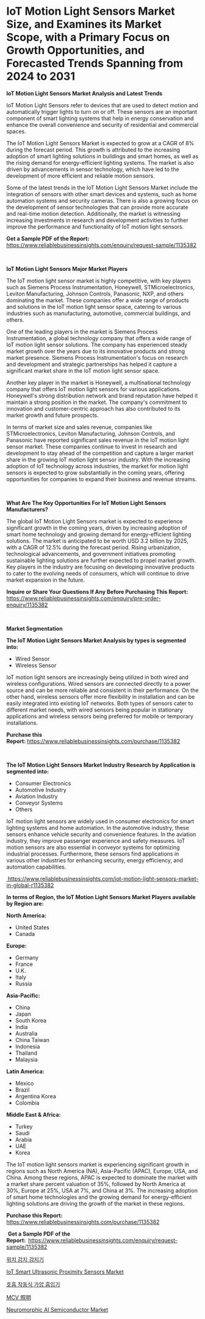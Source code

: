 <p><h1>IoT Motion Light Sensors Market Size, and Examines its Market Scope, with a Primary Focus on Growth Opportunities, and Forecasted Trends Spanning from 2024 to 2031</h1></p><p><strong>IoT Motion Light Sensors Market Analysis and Latest Trends</strong></p>
<p><p>IoT Motion Light Sensors refer to devices that are used to detect motion and automatically trigger lights to turn on or off. These sensors are an important component of smart lighting systems that help in energy conservation and enhance the overall convenience and security of residential and commercial spaces.</p><p>The IoT Motion Light Sensors Market is expected to grow at a CAGR of 8% during the forecast period. This growth is attributed to the increasing adoption of smart lighting solutions in buildings and smart homes, as well as the rising demand for energy-efficient lighting systems. The market is also driven by advancements in sensor technology, which have led to the development of more efficient and reliable motion sensors.</p><p>Some of the latest trends in the IoT Motion Light Sensors Market include the integration of sensors with other smart devices and systems, such as home automation systems and security cameras. There is also a growing focus on the development of sensor technologies that can provide more accurate and real-time motion detection. Additionally, the market is witnessing increasing investments in research and development activities to further improve the performance and functionality of IoT motion light sensors.</p></p>
<p><strong>Get a Sample PDF of the Report:&nbsp;</strong> <a href="https://www.reliablebusinessinsights.com/enquiry/request-sample/1135382">https://www.reliablebusinessinsights.com/enquiry/request-sample/1135382</a></p>
<p>&nbsp;</p>
<p><strong>IoT Motion Light Sensors Major Market Players</strong></p>
<p><p>The IoT motion light sensor market is highly competitive, with key players such as Siemens Process Instrumentation, Honeywell, STMicroelectronics, Leviton Manufacturing, Johnson Controls, Panasonic, NXP, and others dominating the market. These companies offer a wide range of products and solutions in the IoT motion light sensor space, catering to various industries such as manufacturing, automotive, commercial buildings, and others.</p><p>One of the leading players in the market is Siemens Process Instrumentation, a global technology company that offers a wide range of IoT motion light sensor solutions. The company has experienced steady market growth over the years due to its innovative products and strong market presence. Siemens Process Instrumentation's focus on research and development and strategic partnerships has helped it capture a significant market share in the IoT motion light sensor space.</p><p>Another key player in the market is Honeywell, a multinational technology company that offers IoT motion light sensors for various applications. Honeywell's strong distribution network and brand reputation have helped it maintain a strong position in the market. The company's commitment to innovation and customer-centric approach has also contributed to its market growth and future prospects.</p><p>In terms of market size and sales revenue, companies like STMicroelectronics, Leviton Manufacturing, Johnson Controls, and Panasonic have reported significant sales revenue in the IoT motion light sensor market. These companies continue to invest in research and development to stay ahead of the competition and capture a larger market share in the growing IoT motion light sensor industry. With the increasing adoption of IoT technology across industries, the market for motion light sensors is expected to grow substantially in the coming years, offering opportunities for companies to expand their business and revenue streams.</p></p>
<p>&nbsp;</p>
<p><strong>What Are The Key Opportunities For IoT Motion Light Sensors Manufacturers?</strong></p>
<p><p>The global IoT Motion Light Sensors market is expected to experience significant growth in the coming years, driven by increasing adoption of smart home technology and growing demand for energy-efficient lighting solutions. The market is anticipated to be worth USD 3.2 billion by 2025, with a CAGR of 12.5% during the forecast period. Rising urbanization, technological advancements, and government initiatives promoting sustainable lighting solutions are further expected to propel market growth. Key players in the industry are focusing on developing innovative products to cater to the evolving needs of consumers, which will continue to drive market expansion in the future.</p></p>
<p><strong>Inquire or Share Your Questions If Any Before Purchasing This Report:</strong> <a href="https://www.reliablebusinessinsights.com/enquiry/pre-order-enquiry/1135382">https://www.reliablebusinessinsights.com/enquiry/pre-order-enquiry/1135382</a></p>
<p>&nbsp;</p>
<p><strong>Market Segmentation</strong></p>
<p><strong>The IoT Motion Light Sensors Market Analysis by types is segmented into:</strong></p>
<p><ul><li>Wired Sensor</li><li>Wireless Sensor</li></ul></p>
<p><p>IoT motion light sensors are increasingly being utilized in both wired and wireless configurations. Wired sensors are connected directly to a power source and can be more reliable and consistent in their performance. On the other hand, wireless sensors offer more flexibility in installation and can be easily integrated into existing IoT networks. Both types of sensors cater to different market needs, with wired sensors being popular in stationary applications and wireless sensors being preferred for mobile or temporary installations.</p></p>
<p><strong>Purchase this Report:&nbsp;</strong><a href="https://www.reliablebusinessinsights.com/purchase/1135382">https://www.reliablebusinessinsights.com/purchase/1135382</a></p>
<p>&nbsp;</p>
<p><strong>The IoT Motion Light Sensors Market Industry Research by Application is segmented into:</strong></p>
<p><ul><li>Consumer Electronics</li><li>Automotive Industry</li><li>Aviation Industry</li><li>Conveyor Systems</li><li>Others</li></ul></p>
<p><p>IoT motion light sensors are widely used in consumer electronics for smart lighting systems and home automation. In the automotive industry, these sensors enhance vehicle security and convenience features. In the aviation industry, they improve passenger experience and safety measures. IoT motion sensors are also essential in conveyor systems for optimizing industrial processes. Furthermore, these sensors find applications in various other industries for enhancing security, energy efficiency, and automation capabilities.</p></p>
<p><a href="https://www.reliablebusinessinsights.com/iot-motion-light-sensors-market-in-global-r1135382">&nbsp;https://www.reliablebusinessinsights.com/iot-motion-light-sensors-market-in-global-r1135382</a></p>
<p><strong>In terms of Region, the IoT Motion Light Sensors Market Players available by Region are:</strong></p>
<p>
    <p> <strong> North America: </strong>
        <ul>
            <li>United States</li>
            <li>Canada</li>
        </ul>
        </p> 
    <p> <strong> Europe: </strong>
        <ul>
            <li>Germany</li>
            <li>France</li>
            <li>U.K.</li>
            <li>Italy</li>
            <li>Russia</li>
        </ul>
        </p> 
    <p> <strong> Asia-Pacific: </strong>
        <ul>
            <li>China</li>
            <li>Japan</li>
            <li>South Korea</li>
            <li>India</li>
            <li>Australia</li>
            <li>China Taiwan</li>
            <li>Indonesia</li>
            <li>Thailand</li>
            <li>Malaysia</li>
        </ul>
        </p> 
    <p> <strong> Latin America: </strong>
        <ul>
            <li>Mexico</li>
            <li>Brazil</li>
            <li>Argentina Korea</li>
            <li>Colombia</li>
        </ul>
        </p> 
    <p> <strong> Middle East & Africa: </strong>
        <ul>
            <li>Turkey</li>
            <li>Saudi</li>
            <li>Arabia</li>
            <li>UAE</li>
            <li>Korea</li>
        </ul>
    </p>
    </p>
<p><p>The IoT motion light sensors market is experiencing significant growth in regions such as North America (NA), Asia-Pacific (APAC), Europe, USA, and China. Among these regions, APAC is expected to dominate the market with a market share percent valuation of 35%, followed by North America at 30%, Europe at 25%, USA at 7%, and China at 3%. The increasing adoption of smart home technologies and the growing demand for energy-efficient lighting solutions are driving the growth of the market in these regions.</p></p>
<p><strong>Purchase this Report: </strong><a href="https://www.reliablebusinessinsights.com/purchase/1135382">https://www.reliablebusinessinsights.com/purchase/1135382</a></p>
<p>&nbsp;<strong>Get a Sample PDF of the Report:&nbsp;&nbsp;</strong><a href="https://www.reliablebusinessinsights.com/enquiry/request-sample/1135382">https://www.reliablebusinessinsights.com/enquiry/request-sample/1135382</a></p>
<p><strong></strong></p>
<p><p><a href="https://github.com/anton65482023/Market-Research-Report-List-1/blob/main/6624732100285.md">위치 감지 감지기</a></p><p><a href="https://github.com/brentleyjimmiealvaradoz4l1rea/Market-Research-Report-List-2/blob/main/iot-smart-ultrasonic-proximity-sensors-market.md">IoT Smart Ultrasonic Proximity Sensors Market</a></p><p><a href="https://github.com/Hubertstyenger6685/Market-Research-Report-List-2/blob/main/5417771100282.md">호흡 작동식 가압 흡입기</a></p><p><a href="https://github.com/AhmadMann1950/Market-Research-Report-List-1/blob/main/6907265106387.md">MCV 照明</a></p><p><a href="https://issuu.com/reportprime-2/docs/neuromorphic-ai-semiconductor-market-size-2030.ppt">Neuromorphic AI Semiconductor Market</a></p></p>